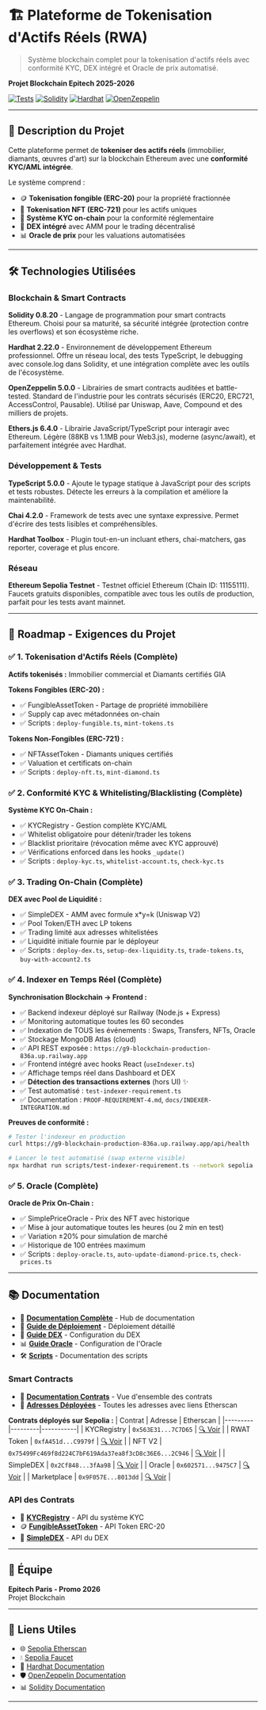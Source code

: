 # 🏗️ Plateforme de Tokenisation d'Actifs Réels (RWA)

> Système blockchain complet pour la tokenisation d'actifs réels avec conformité KYC, DEX intégré et Oracle de prix automatisé.

**Projet Blockchain Epitech 2025-2026**

[![Tests](https://img.shields.io/badge/tests-190%20passing-success)](./test)
[![Solidity](https://img.shields.io/badge/Solidity-0.8.20-blue)](https://soliditylang.org/)
[![Hardhat](https://img.shields.io/badge/Hardhat-2.22.0-yellow)](https://hardhat.org/)
[![OpenZeppelin](https://img.shields.io/badge/OpenZeppelin-5.0.0-purple)](https://www.openzeppelin.com/)

---

## 📖 Description du Projet

Cette plateforme permet de **tokeniser des actifs réels** (immobilier, diamants, œuvres d'art) sur la blockchain Ethereum avec une **conformité KYC/AML intégrée**.

Le système comprend :
- 🪙 **Tokenisation fongible (ERC-20)** pour la propriété fractionnée
- 💎 **Tokenisation NFT (ERC-721)** pour les actifs uniques
- 🔐 **Système KYC on-chain** pour la conformité réglementaire
- 💱 **DEX intégré** avec AMM pour le trading décentralisé
- 📊 **Oracle de prix** pour les valuations automatisées

---

## 🛠️ Technologies Utilisées

### Blockchain & Smart Contracts

**Solidity 0.8.20** - Langage de programmation pour smart contracts Ethereum. Choisi pour sa maturité, sa sécurité intégrée (protection contre les overflows) et son écosystème riche.

**Hardhat 2.22.0** - Environnement de développement Ethereum professionnel. Offre un réseau local, des tests TypeScript, le debugging avec console.log dans Solidity, et une intégration complète avec les outils de l'écosystème.

**OpenZeppelin 5.0.0** - Librairies de smart contracts auditées et battle-tested. Standard de l'industrie pour les contrats sécurisés (ERC20, ERC721, AccessControl, Pausable). Utilisé par Uniswap, Aave, Compound et des milliers de projets.

**Ethers.js 6.4.0** - Librairie JavaScript/TypeScript pour interagir avec Ethereum. Légère (88KB vs 1.1MB pour Web3.js), moderne (async/await), et parfaitement intégrée avec Hardhat.

### Développement & Tests

**TypeScript 5.0.0** - Ajoute le typage statique à JavaScript pour des scripts et tests robustes. Détecte les erreurs à la compilation et améliore la maintenabilité.

**Chai 4.2.0** - Framework de tests avec une syntaxe expressive. Permet d'écrire des tests lisibles et compréhensibles.

**Hardhat Toolbox** - Plugin tout-en-un incluant ethers, chai-matchers, gas reporter, coverage et plus encore.

### Réseau

**Ethereum Sepolia Testnet** - Testnet officiel Ethereum (Chain ID: 11155111). Faucets gratuits disponibles, compatible avec tous les outils de production, parfait pour les tests avant mainnet.

---

## 🎯 Roadmap - Exigences du Projet

### ✅ 1. Tokenisation d'Actifs Réels (Complète)
**Actifs tokenisés :** Immobilier commercial et Diamants certifiés GIA

**Tokens Fongibles (ERC-20) :**
- ✅ FungibleAssetToken - Partage de propriété immobilière
- ✅ Supply cap avec métadonnées on-chain
- ✅ Scripts : `deploy-fungible.ts`, `mint-tokens.ts`

**Tokens Non-Fongibles (ERC-721) :**
- ✅ NFTAssetToken - Diamants uniques certifiés
- ✅ Valuation et certificats on-chain
- ✅ Scripts : `deploy-nft.ts`, `mint-diamond.ts`

### ✅ 2. Conformité KYC & Whitelisting/Blacklisting (Complète)
**Système KYC On-Chain :**
- ✅ KYCRegistry - Gestion complète KYC/AML
- ✅ Whitelist obligatoire pour détenir/trader les tokens
- ✅ Blacklist prioritaire (révocation même avec KYC approuvé)
- ✅ Vérifications enforced dans les hooks `_update()`
- ✅ Scripts : `deploy-kyc.ts`, `whitelist-account.ts`, `check-kyc.ts`

### ✅ 3. Trading On-Chain (Complète)
**DEX avec Pool de Liquidité :**
- ✅ SimpleDEX - AMM avec formule x*y=k (Uniswap V2)
- ✅ Pool Token/ETH avec LP tokens
- ✅ Trading limité aux adresses whitelistées
- ✅ Liquidité initiale fournie par le déployeur
- ✅ Scripts : `deploy-dex.ts`, `setup-dex-liquidity.ts`, `trade-tokens.ts`, `buy-with-account2.ts`

### ✅ 4. Indexer en Temps Réel (Complète)
**Synchronisation Blockchain → Frontend :**
- ✅ Backend indexeur déployé sur Railway (Node.js + Express)
- ✅ Monitoring automatique toutes les 60 secondes
- ✅ Indexation de TOUS les événements : Swaps, Transfers, NFTs, Oracle
- ✅ Stockage MongoDB Atlas (cloud)
- ✅ API REST exposée : `https://g9-blockchain-production-836a.up.railway.app`
- ✅ Frontend intégré avec hooks React (`useIndexer.ts`)
- ✅ Affichage temps réel dans Dashboard et DEX
- ✅ **Détection des transactions externes** (hors UI) ✨
- ✅ Test automatisé : `test-indexer-requirement.ts`
- ✅ Documentation : `PROOF-REQUIREMENT-4.md`, `docs/INDEXER-INTEGRATION.md`

**Preuves de conformité :**
```bash
# Tester l'indexeur en production
curl https://g9-blockchain-production-836a.up.railway.app/api/health

# Lancer le test automatisé (swap externe visible)
npx hardhat run scripts/test-indexer-requirement.ts --network sepolia
```

### ✅ 5. Oracle (Complète)
**Oracle de Prix On-Chain :**
- ✅ SimplePriceOracle - Prix des NFT avec historique
- ✅ Mise à jour automatique toutes les heures (ou 2 min en test)
- ✅ Variation ±20% pour simulation de marché
- ✅ Historique de 100 entrées maximum
- ✅ Scripts : `deploy-oracle.ts`, `auto-update-diamond-price.ts`, `check-prices.ts`

---

## 📚 Documentation

- 📖 **[Documentation Complète](./docs/README.md)** - Hub de documentation
- 🚀 **[Guide de Déploiement](./docs/deployment-guide.md)** - Déploiement détaillé
- 💱 **[Guide DEX](./docs/DEX-DEPLOYMENT-GUIDE.md)** - Configuration du DEX
- 📊 **[Guide Oracle](./docs/ORACLE-GUIDE.md)** - Configuration de l'Oracle
- 🛠️ **[Scripts](./scripts/README.md)** - Documentation des scripts

### Smart Contracts

- 📜 **[Documentation Contrats](./contracts/README.md)** - Vue d'ensemble des contrats
- 🔗 **[Adresses Déployées](./CONTRACTS-ADDRESSES.md)** - Toutes les adresses avec liens Etherscan

**Contrats déployés sur Sepolia :**
| Contrat | Adresse | Etherscan |
|---------|---------|-----------|
| KYCRegistry | `0x563E31...7C7D65` | [🔍 Voir](https://sepolia.etherscan.io/address/0x563E31793214F193EB7993a2bfAd2957a70C7D65) |
| RWAT Token | `0xfA451d...C9979f` | [🔍 Voir](https://sepolia.etherscan.io/address/0xfA451d9C32d15a637Ab376732303c36C34C9979f) |
| NFT V2 | `0x75499Fc469f8d224C7bF619Ada37ea8f3cD8c36E6...2C946` | [🔍 Voir](https://sepolia.etherscan.io/address/0x75499Fc469f8d224C7bF619Ada37ea8f3cD8c36E) |
| SimpleDEX | `0x2Cf848...3fAa98` | [🔍 Voir](https://sepolia.etherscan.io/address/0x2Cf848B370C0Ce0255C4743d70648b096D3fAa98) |
| Oracle | `0x602571...9475C7` | [🔍 Voir](https://sepolia.etherscan.io/address/0x602571F05745181fF237b81dAb8F67148e9475C7) |
| Marketplace | `0x9F057E...8013dd` | [🔍 Voir](https://sepolia.etherscan.io/address/0x9F057E253D69f6d362C63A3DB0bdff66eE8013dd) |

### API des Contrats

- 🔐 **[KYCRegistry](./docs/KYCRegistry.md)** - API du système KYC
- 🪙 **[FungibleAssetToken](./docs/FungibleAssetToken.md)** - API Token ERC-20
- 💱 **[SimpleDEX](./docs/SimpleDEX.md)** - API du DEX

---

## 👥 Équipe

**Epitech Paris - Promo 2026**  
Projet Blockchain

---

## 🔗 Liens Utiles

- 🌐 [Sepolia Etherscan](https://sepolia.etherscan.io)
- 💧 [Sepolia Faucet](https://sepoliafaucet.com)
- 📖 [Hardhat Documentation](https://hardhat.org/docs)
- 🛡️ [OpenZeppelin Documentation](https://docs.openzeppelin.com)
- 📊 [Solidity Documentation](https://docs.soliditylang.org)

---

